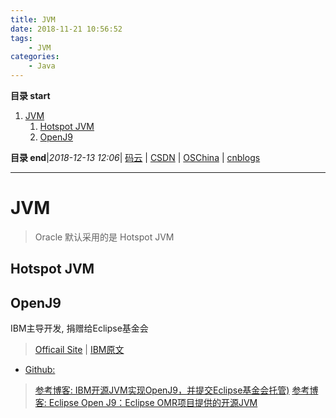 ```yaml
---
title: JVM
date: 2018-11-21 10:56:52
tags: 
    - JVM
categories: 
    - Java
---
```


**目录 start**
 
1. [JVM](#jvm)
    1. [Hotspot JVM](#hotspot-jvm)
    1. [OpenJ9](#openj9)

**目录 end**|_2018-12-13 12:06_| [码云](https://gitee.com/gin9) | [CSDN](http://blog.csdn.net/kcp606) | [OSChina](https://my.oschina.net/kcp1104) | [cnblogs](http://www.cnblogs.com/kuangcp)
****************************************
# JVM
> Oracle 默认采用的是 Hotspot JVM

## Hotspot JVM


## OpenJ9
IBM主导开发, 捐赠给Eclipse基金会
> [Officail Site](http://www.eclipse.org/openj9/) | [IBM原文](https://www.ibm.com/support/knowledgecenter/SSYKE2_8.0.0/com.ibm.java.vm.80.doc/docs/j9_intro.html)

- [Github:](https://github.com/eclipse/openj9)

> [参考博客: IBM开源JVM实现OpenJ9，并提交Eclipse基金会托管)](http://www.infoq.com/cn/news/2017/09/IBM-JVM-OpenJ9-Eclipse)
> [参考博客: Eclipse Open J9：Eclipse OMR项目提供的开源JVM](http://www.infoq.com/cn/news/2018/03/OMR-OpenJ9)

